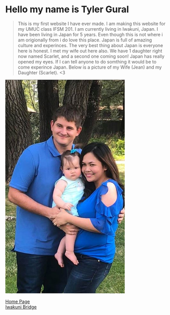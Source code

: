 # Hello my name is Tyler Gural  
> This is my first website I have ever made. I am making this website for my UMUC class IFSM 201. I am currently living in Iwakuni, Japan. I have been living in Japan for 5 years. Even though this is not where i am origionally from i do love this place. Japan is full of amazing culture and experinces. The very best thing about Japan is everyone here is honest. I met my wife out here also. We have 1 daughter right now named Scarlet, and a second one coming soon! Japan has really opened my eyes. If I can tell anyone to do somthing it would be to come experince Japan. Below is a picture of my Wife (Jean) and my Daughter (Scarlet). <3 

![Alt text](https://github.com/GuralTP/GuralTP.github.io/blob/master/Family%20Picture1.jpg)  








[Home Page](index.md)  
[Iwakuni Bridge](topic)
